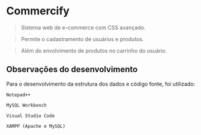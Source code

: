 # Commercify

> Sistema web de e-commerce com CSS avançado.

> Permite o cadastramento de usuários e produtos.

> Além do envolvimento de produtos no carrinho do usuário.

## Observações do desenvolvimento

Para o desenvolvimento da estrutura dos dados e código fonte, foi utilizado:

	Notepad++

	MySQL Workbench
	
	Visual Studio Code
	
	XAMPP (Apache e MySQL)
